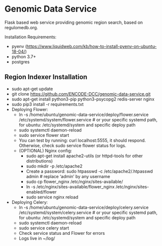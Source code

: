 # Genomic Data Service

Flask based web service providing genomic region search, based on regulomedb.org.

Installation Requirements:

* pyenv (https://www.liquidweb.com/kb/how-to-install-pyenv-on-ubuntu-18-04/)
* python 3.7+
* postgres


## Region Indexer Installation

* sudo apt-get update
* git clone https://github.com/ENCODE-DCC/genomic-data-service.git
* sudo apt-get install python3-pip python3-psycopg2 redis-server nginx
* sudo pip3 install -r requirements.txt
* Deploying Flower:
    * ln -s /home/ubuntu/genomic-data-service/deploy/flower.service /etc/systemd/system/flower.service # or your specific systemd path, for ubuntu: /etc/systemd/system and specific deploy path
    * sudo systemctl daemon-reload
    * sudo service flower start
    * You can test by running: curl localhost:5555, it should respond. Otherwise, check sudo service flower status for logs.
    * (OPTIONAL) Nginx config:
        * sudo apt-get install apache2-utils (or httpd-tools for other distributions)
        * sudo mkdir -p /etc/apache2
        * Create a password: sudo htpasswd -c /etc/apache2/.htpasswd admin # replace ‘admin’ by any username
        * sudo cp flower_nginx /etc/nginx/sites-available/
        * ln -s /etc/nginx/sites-available/flower_nginx /etc/nginx/sites-enabled/flower
        * sudo service nginx reload
* Deploying Celery:
    * ln -s /home/ubuntu/genomic-data-service/deploy/celery.service /etc/systemd/system/celery.service # or your specific systemd path, for ubuntu: /etc/systemd/system and specific deploy path
    * sudo systemctl daemon-reload
    * sudo service celery start
    * Check service status and Flower for errors
    * Logs live in ~/log/



